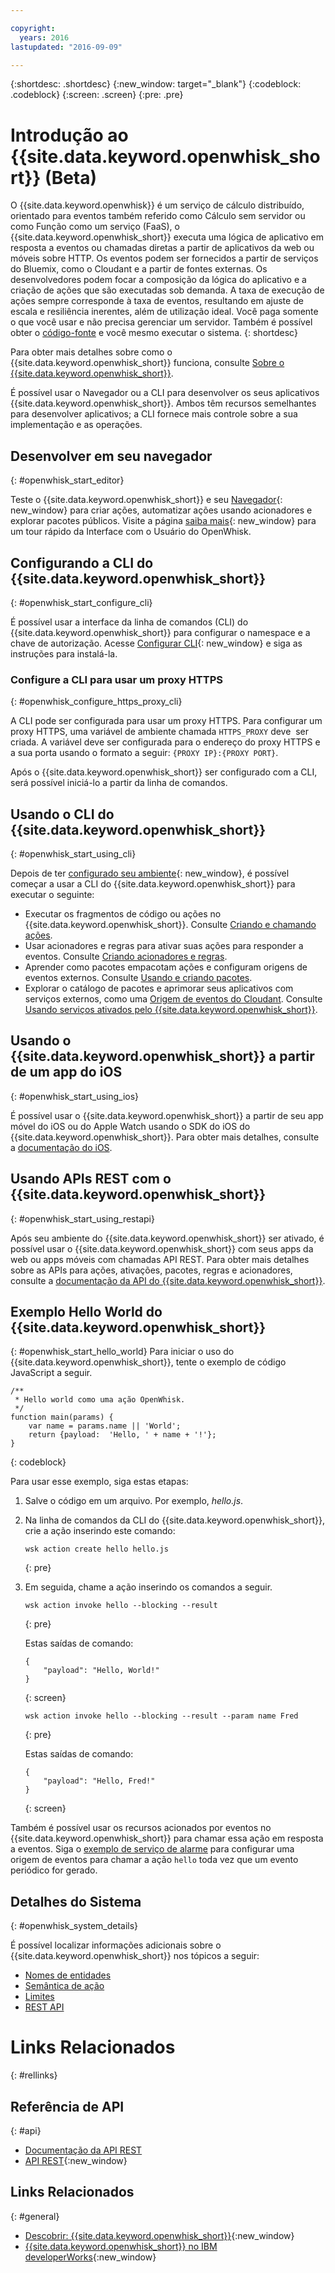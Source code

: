 ```yaml
---

copyright:
  years: 2016
lastupdated: "2016-09-09"

---
```


{:shortdesc: .shortdesc}
{:new_window: target="_blank"}
{:codeblock: .codeblock}
{:screen: .screen}
{:pre: .pre}

# Introdução ao {{site.data.keyword.openwhisk_short}} (Beta)


O {{site.data.keyword.openwhisk}} é um serviço de cálculo distribuído, orientado para eventos também referido como Cálculo sem servidor ou como Função como um serviço (FaaS), o
{{site.data.keyword.openwhisk_short}} executa uma lógica de aplicativo em resposta a eventos ou chamadas diretas a partir de aplicativos da web ou móveis sobre HTTP. Os eventos
podem ser fornecidos a partir de serviços do Bluemix, como o Cloudant e a partir de
fontes externas. Os desenvolvedores podem focar a composição da lógica do aplicativo e a criação de ações que são executadas sob demanda. A
taxa de execução de ações sempre corresponde à taxa de eventos, resultando em ajuste de
escala e resiliência inerentes, além de utilização ideal. Você paga somente o que você usar e não precisa gerenciar um servidor. Também é possível obter o [código-fonte](https://github.com/openwhisk/openwhisk) e você mesmo executar o sistema.
{: shortdesc}

Para obter mais detalhes sobre como o {{site.data.keyword.openwhisk_short}} funciona, consulte [Sobre o {{site.data.keyword.openwhisk_short}}](./openwhisk_about.html).

É possível usar o Navegador ou a CLI para desenvolver os seus aplicativos {{site.data.keyword.openwhisk_short}}.
Ambos têm recursos semelhantes para desenvolver aplicativos; a CLI fornece mais controle sobre a sua implementação e as operações.


## Desenvolver em seu navegador
{: #openwhisk_start_editor}

Teste o {{site.data.keyword.openwhisk_short}} e seu [Navegador](https://console.{DomainName}/openwhisk/editor){: new_window} para
criar ações, automatizar ações usando acionadores e explorar pacotes públicos.
Visite a página [saiba mais](https://console.{DomainName}/openwhisk/learn){: new_window} para um tour rápido da Interface com o Usuário do OpenWhisk.

## Configurando a CLI do {{site.data.keyword.openwhisk_short}}
{: #openwhisk_start_configure_cli}

É possível usar a interface da linha de comandos (CLI) do {{site.data.keyword.openwhisk_short}} para configurar o namespace e a chave de autorização.
Acesse [Configurar CLI](https://new-console.{DomainName}/openwhisk/cli){: new_window} e siga as instruções para instalá-la.

### Configure a CLI para usar um proxy HTTPS
{: #openwhisk_configure_https_proxy_cli}

A CLI pode ser configurada para usar um proxy HTTPS. Para configurar um proxy HTTPS, uma variável de ambiente chamada `HTTPS_PROXY` deve
 ser criada. A variável deve ser configurada para o endereço do proxy HTTPS e a sua porta usando o formato a seguir:
`{PROXY IP}:{PROXY PORT}`.

Após o {{site.data.keyword.openwhisk_short}} ser configurado com a CLI,
será possível iniciá-lo a partir da linha de comandos.

## Usando o CLI do {{site.data.keyword.openwhisk_short}}
{: #openwhisk_start_using_cli}

Depois de ter [configurado seu ambiente](https://new-console.{DomainName}/openwhisk/cli){: new_window}, é possível começar a usar a CLI do {{site.data.keyword.openwhisk_short}} para executar o seguinte:

* Executar os fragmentos de código ou ações no {{site.data.keyword.openwhisk_short}}. Consulte [Criando e chamando ações](./openwhisk_actions.html).
* Usar acionadores e regras para ativar suas ações para responder a eventos. Consulte [Criando acionadores e regras](./openwhisk_triggers_rules.html).
* Aprender como pacotes empacotam ações e configuram origens de eventos externos. Consulte [Usando e criando pacotes](./openwhisk_packages.html).
* Explorar o catálogo de pacotes e aprimorar seus aplicativos com serviços externos, como uma [Origem de eventos do Cloudant](./openwhisk_catalog.html#openwhisk_catalog_cloudant). Consulte [Usando serviços ativados pelo {{site.data.keyword.openwhisk_short}}](./openwhisk_catalog.html).


## Usando o {{site.data.keyword.openwhisk_short}} a partir de um app do iOS
{: #openwhisk_start_using_ios}

É possível usar o {{site.data.keyword.openwhisk_short}} a partir de seu app móvel do iOS ou do Apple Watch usando o SDK do iOS do {{site.data.keyword.openwhisk_short}}. Para obter mais detalhes, consulte a [documentação do iOS](./openwhisk_mobile_sdk.html).

## Usando APIs REST com o {{site.data.keyword.openwhisk_short}}
{: #openwhisk_start_using_restapi}

Após seu ambiente do {{site.data.keyword.openwhisk_short}} ser ativado, é possível usar o {{site.data.keyword.openwhisk_short}} com seus apps da web ou apps móveis com chamadas API REST.
Para obter mais detalhes sobre as APIs para ações, ativações, pacotes, regras e
acionadores, consulte a
[documentação
da API do {{site.data.keyword.openwhisk_short}}](https://new-console.{DomainName}/apidocs/98).

## Exemplo Hello World do {{site.data.keyword.openwhisk_short}}
{: #openwhisk_start_hello_world}
Para iniciar o uso do {{site.data.keyword.openwhisk_short}}, tente o exemplo de código JavaScript a seguir.

```
/**
 * Hello world como uma ação OpenWhisk.
 */
function main(params) {
    var name = params.name || 'World';
    return {payload:  'Hello, ' + name + '!'};
}
```
{: codeblock}

Para usar esse exemplo, siga estas etapas:

1. Salve o código em um arquivo. Por exemplo, *hello.js*.

2. Na linha de comandos da CLI do {{site.data.keyword.openwhisk_short}}, crie a ação inserindo este comando:

    ```
    wsk action create hello hello.js
    ```
    {: pre}

3. Em seguida, chame a ação inserindo os comandos a seguir.

    ```
    wsk action invoke hello --blocking --result
    ```
    {: pre}  

    Estas
saídas de comando:

    ```
    {
        "payload": "Hello, World!"
    }
    ```
    {: screen}

    ```
    wsk action invoke hello --blocking --result --param name Fred
    ```
    {: pre}  

    Estas
saídas de comando:

    ```
    {
        "payload": "Hello, Fred!"
    }
    ```
    {: screen}

Também é possível usar os recursos acionados por eventos no {{site.data.keyword.openwhisk_short}} para chamar essa ação em resposta a eventos. Siga o [exemplo de serviço de alarme](./openwhisk_packages.html#openwhisk_packages_trigger) para configurar uma origem de eventos para chamar a ação `hello` toda vez que um evento periódico for gerado.


## Detalhes do Sistema
{: #openwhisk_system_details}

É possível localizar informações adicionais sobre o {{site.data.keyword.openwhisk_short}} nos tópicos a seguir:

* [Nomes de entidades](./openwhisk_reference.html#openwhisk_entities)
* [Semântica de ação](./openwhisk_reference.html#openwhisk_semantics)
* [Limites
](./openwhisk_reference.html#openwhisk_syslimits)
* [REST API
](https://new-console.{DomainName}/apidocs/98)

# Links Relacionados
{: #rellinks}

## Referência de API
{: #api}
* [Documentação da API REST](./openwhisk_reference.html#openwhisk_ref_restapi)
* [API REST](https://new-console.{DomainName}/apidocs/98){:new_window}

## Links Relacionados
{: #general}
* [Descobrir: {{site.data.keyword.openwhisk_short}}](http://www.ibm.com/cloud-computing/bluemix/openwhisk/){:new_window}
* [{{site.data.keyword.openwhisk_short}} no IBM developerWorks](https://developer.ibm.com/openwhisk/){:new_window}

